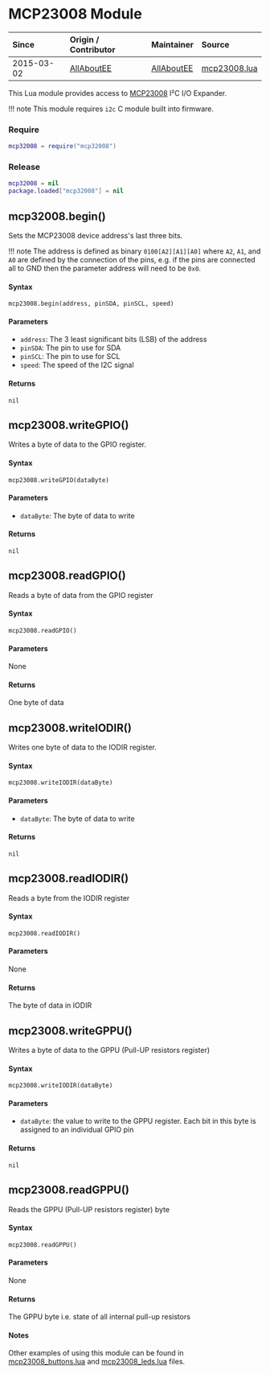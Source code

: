 # MCP23008 Module
| Since  | Origin / Contributor  | Maintainer  | Source  |
| :----- | :-------------------- | :---------- | :------ |
| 2015-03-02 | [AllAboutEE](https://github.com/AllAboutEE) | [AllAboutEE](https://github.com/AllAboutEE) | [mcp23008.lua](../../lua_modules/mcp23008/mcp23008.lua) |

This Lua module provides access to [MCP23008](http://ww1.microchip.com/downloads/en/DeviceDoc/21919e.pdf) I²C I/O Expander.

!!! note
	This module requires `i2c` C module built into firmware.
	
### Require
```lua
mcp32008 = require("mcp32008")
```

### Release
```lua
mcp32008 = nil
package.loaded["mcp32008"] = nil
```

## mcp32008.begin()
Sets the MCP23008 device address's last three bits. 

!!! note
	The address is defined as binary `0100[A2][A1][A0]` where `A2`, `A1`, and `A0` are defined by the connection of the pins, e.g. if the pins are connected all to GND then the parameter address  will need to be `0x0`.

#### Syntax
`mcp23008.begin(address, pinSDA, pinSCL, speed)`

#### Parameters
- `address`: The 3 least significant bits (LSB) of the address
- `pinSDA`: The pin to use for SDA
- `pinSCL`: The pin to use for SCL
- `speed`: The speed of the I2C signal

#### Returns
`nil`

## mcp23008.writeGPIO()
Writes a byte of data to the GPIO register.

#### Syntax
`mcp23008.writeGPIO(dataByte)`

#### Parameters
- `dataByte`: The byte of data to write

#### Returns
`nil`

## mcp23008.readGPIO()
Reads a byte of data from the GPIO register

#### Syntax
`mcp23008.readGPIO()`

#### Parameters
None

#### Returns
One byte of data

## mcp23008.writeIODIR()
Writes one byte of data to the IODIR register.

#### Syntax
`mcp23008.writeIODIR(dataByte)`

#### Parameters
- `dataByte`: The byte of data to write

#### Returns
`nil`

## mcp23008.readIODIR()
Reads a byte from the IODIR register

#### Syntax
`mcp23008.readIODIR()`

#### Parameters
None

#### Returns
The byte of data in IODIR

## mcp23008.writeGPPU()
Writes a byte of data to the GPPU (Pull-UP resistors register)

#### Syntax
`mcp23008.writeIODIR(dataByte)`

#### Parameters
- `dataByte`: the value to write to the GPPU register. Each bit in this byte is assigned to an individual GPIO pin

#### Returns
`nil`

## mcp23008.readGPPU()
Reads the GPPU (Pull-UP resistors register) byte

#### Syntax
`mcp23008.readGPPU()`

#### Parameters
None

#### Returns
The GPPU byte i.e. state of all internal pull-up resistors

#### Notes
Other examples of using this module can be found in [mcp23008_buttons.lua](../../lua_examples/mcp23008/mcp23008_buttons.lua) and  [mcp23008_leds.lua](../../lua_examples/mcp23008/mcp23008_leds.lua) files.
